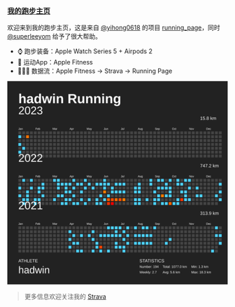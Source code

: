 ### [我的跑步主页](https://hadwinn.github.io/running_page/)

欢迎来到我的跑步主页，这是来自 [@yihong0618](https://github.com/yihong0618) 的项目 [running_page](https://github.com/yihong0618/running_page)，同时 [@superleeyom](https://github.com/superleeyom) 给予了很大帮助。

- ⌚️ 跑步装备：Apple Watch Series 5 + Airpods 2
- 📱 运动App：Apple Fitness
- 🏃🏻‍♂️ 数据流：Apple Fitness -> Strava -> Running Page




![my running data](https://raw.githubusercontent.com/hadwinn/running_page/master/assets/github.svg)

> 更多信息欢迎关注我的 [Strava](https://www.strava.com/athletes/hadwinjia)


